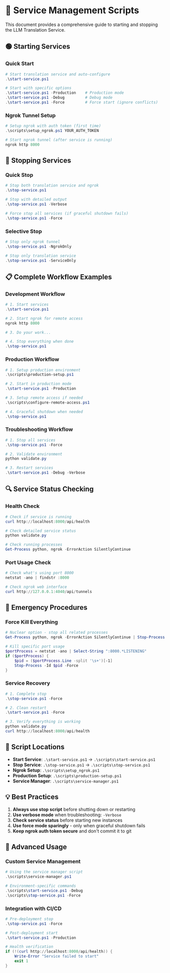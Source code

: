 # 🚀 Service Management Scripts

This document provides a comprehensive guide to starting and stopping the LLM Translation Service.

## 🟢 Starting Services

### Quick Start
```powershell
# Start translation service and auto-configure
.\start-service.ps1

# Start with specific options
.\start-service.ps1 -Production    # Production mode
.\start-service.ps1 -Debug         # Debug mode
.\start-service.ps1 -Force         # Force start (ignore conflicts)
```

### Ngrok Tunnel Setup
```powershell
# Setup ngrok with auth token (first time)
.\scripts\setup_ngrok.ps1 YOUR_AUTH_TOKEN

# Start ngrok tunnel (after service is running)
ngrok http 8000
```

## 🛑 Stopping Services

### Quick Stop
```powershell
# Stop both translation service and ngrok
.\stop-service.ps1

# Stop with detailed output
.\stop-service.ps1 -Verbose

# Force stop all services (if graceful shutdown fails)
.\stop-service.ps1 -Force
```

### Selective Stop
```powershell
# Stop only ngrok tunnel
.\stop-service.ps1 -NgrokOnly

# Stop only translation service
.\stop-service.ps1 -ServiceOnly
```

## 📋 Complete Workflow Examples

### Development Workflow
```powershell
# 1. Start services
.\start-service.ps1

# 2. Start ngrok for remote access
ngrok http 8000

# 3. Do your work...

# 4. Stop everything when done
.\stop-service.ps1
```

### Production Workflow
```powershell
# 1. Setup production environment
.\scripts\production-setup.ps1

# 2. Start in production mode
.\start-service.ps1 -Production

# 3. Setup remote access if needed
.\scripts\configure-remote-access.ps1

# 4. Graceful shutdown when needed
.\stop-service.ps1
```

### Troubleshooting Workflow
```powershell
# 1. Stop all services
.\stop-service.ps1 -Force

# 2. Validate environment
python validate.py

# 3. Restart services
.\start-service.ps1 -Debug -Verbose
```

## 🔍 Service Status Checking

### Health Check
```powershell
# Check if service is running
curl http://localhost:8000/api/health

# Check detailed service status
python validate.py

# Check running processes
Get-Process python, ngrok -ErrorAction SilentlyContinue
```

### Port Usage Check
```powershell
# Check what's using port 8000
netstat -ano | findstr :8000

# Check ngrok web interface
curl http://127.0.0.1:4040/api/tunnels
```

## 🚨 Emergency Procedures

### Force Kill Everything
```powershell
# Nuclear option - stop all related processes
Get-Process python, ngrok -ErrorAction SilentlyContinue | Stop-Process -Force

# Kill specific port usage
$portProcess = netstat -ano | Select-String ":8000.*LISTENING"
if ($portProcess) {
    $pid = ($portProcess.Line -split '\s+')[-1]
    Stop-Process -Id $pid -Force
}
```

### Service Recovery
```powershell
# 1. Complete stop
.\stop-service.ps1 -Force

# 2. Clean restart
.\start-service.ps1 -Force

# 3. Verify everything is working
python validate.py
curl http://localhost:8000/api/health
```

## 📖 Script Locations

- **Start Service**: `.\start-service.ps1` → `.\scripts\start-service.ps1`
- **Stop Service**: `.\stop-service.ps1` → `.\scripts\stop-service.ps1`
- **Ngrok Setup**: `.\scripts\setup_ngrok.ps1`
- **Production Setup**: `.\scripts\production-setup.ps1`
- **Service Manager**: `.\scripts\service-manager.ps1`

## 💡 Best Practices

1. **Always use stop script** before shutting down or restarting
2. **Use verbose mode** when troubleshooting: `-Verbose`
3. **Check service status** before starting new instances
4. **Use force mode sparingly** - only when graceful shutdown fails
5. **Keep ngrok auth token secure** and don't commit it to git

## 🔧 Advanced Usage

### Custom Service Management
```powershell
# Using the service manager script
.\scripts\service-manager.ps1

# Environment-specific commands
.\scripts\start-service.ps1 -Debug
.\scripts\stop-service.ps1 -Force
```

### Integration with CI/CD
```powershell
# Pre-deployment stop
.\stop-service.ps1 -Force

# Post-deployment start
.\start-service.ps1 -Production

# Health verification
if (!(curl http://localhost:8000/api/health)) {
    Write-Error "Service failed to start"
    exit 1
}
```